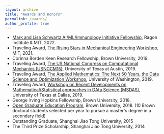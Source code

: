 ```yaml
---
layout: archive
title: "Awards and Honors"
permalink: /awards/
author_profile: true
---
```

- [Mark and Lisa Schwartz AI/ML/Immunology Initiative Fellowship](https://ragoninstitute.org/get-involved/fellowships/), Ragon Institute & MIT, 2022.
- Traveling Award, [The Rising Stars in Mechanical Engineering Workshop](https://risingstarsme.mit.edu/), MIT, 2021.
- Corinna Borden Keen Research Fellowship, Brown University, 2019.
- Traveling Award, [The US National Congress on Computational Mechanics (USNCCM15)](http://15.usnccm.org/), University of Texas at Austin, 2019.
- Traveling Award, [The Applied Mathematics: The Next 50 Years, the Data Science and Optimization Workshop](https://depts.washington.edu/amath/amath50/), University of Washington, 2019.
- Traveling Award, [Workshop on Recent Developments on Mathematical/Statistical approaches in DAta Science (MSDAS)](https://sites.google.com/site/utd2019workshop/home?authuser=0), University of Texas at Dallas, 2019.
- George Irving Hopkins Fellowship, Brown University, 2018.
- [Open Graduate Education Program](https://www.brown.edu/academics/gradschool/opengraduateeducation), Brown University, 2018. (10 Brown doctoral students selected per year to pursue a master's degree in a secondary field)
- Outstanding Graduate, Shanghai Jiao Tong University, 2015
- The Third Prize Scholarship, Shanghai Jiao Tong University, 2014
